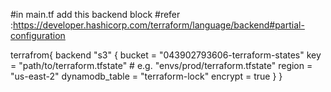 #in main.tf add this backend block
#refer :https://developer.hashicorp.com/terraform/language/backend#partial-configuration

terrafrom{
backend "s3" {
    bucket         = "043902793606-terraform-states"
    key            = "path/to/terraform.tfstate"  # e.g. "envs/prod/terraform.tfstate"
    region         = "us-east-2"
    dynamodb_table = "terraform-lock"
    encrypt        = true
  }
}
